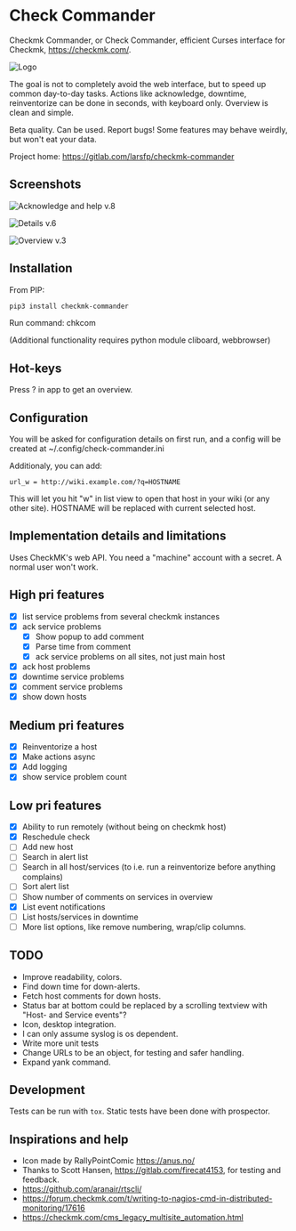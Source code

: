 Check Commander
===============

Checkmk Commander, or Check Commander, efficient Curses interface for Checkmk, <https://checkmk.com/>.

![Logo](https://gitlab.com/larsfp/checkmk-commander/-/raw/master/images/logo_256.png)

The goal is not to completely avoid the web interface, but to speed up common day-to-day tasks. Actions like acknowledge, downtime, reinventorize can be done in seconds, with keyboard only. Overview is clean and simple.

Beta quality. Can be used. Report bugs! Some features may behave weirdly, but won't eat your data.

Project home: <https://gitlab.com/larsfp/checkmk-commander>

Screenshots
-----------

![Acknowledge and help v.8](https://gitlab.com/larsfp/checkmk-commander/-/raw/master/images/ack0.8.gif)

![Details v.6](https://gitlab.com/larsfp/checkmk-commander/-/raw/master/images/Screenshotv.6.png)

![Overview v.3](https://gitlab.com/larsfp/checkmk-commander/-/raw/master/images/Screenshotv.3.png)

Installation
------------

From PIP:

```bash
pip3 install checkmk-commander
```

Run command: chkcom

(Additional functionality requires python module cliboard, webbrowser)

Hot-keys
--------

Press ? in app to get an overview.

Configuration
-------------

You will be asked for configuration details on first run, and a config will be created at ~/.config/check-commander.ini

Additionaly, you can add:

```
url_w = http://wiki.example.com/?q=HOSTNAME
```

This will let you hit "w" in list view to open that host in your wiki (or any other site). HOSTNAME will be replaced with current selected host.

Implementation details and limitations
--------------------------------------

Uses CheckMK's web API. You need a "machine" account with a secret. A normal user won't work.

High pri features
-----------------

* [x] list service problems from several checkmk instances
* [x] ack service problems
  * [x] Show popup to add comment
  * [x] Parse time from comment
  * [x] ack service problems on all sites, not just main host
* [x] ack host problems
* [x] downtime service problems
* [x] comment service problems
* [x] show down hosts

Medium pri features
----------------

* [x] Reinventorize a host
* [x] Make actions async
* [x] Add logging
* [x] show service problem count

Low pri features
----------------

* [x] Ability to run remotely (without being on checkmk host)
* [x] Reschedule check
* [ ] Add new host
* [ ] Search in alert list
* [ ] Search in all host/services (to i.e. run a reinventorize before anything complains)
* [ ] Sort alert list
* [ ] Show number of comments on services in overview
* [x] List event notifications
* [ ] List hosts/services in downtime
* [ ] More list options, like remove numbering, wrap/clip columns.

TODO
----

* Improve readability, colors.
* Find down time for down-alerts.
* Fetch host comments for down hosts.
* Status bar at bottom could be replaced by a scrolling textview with "Host- and Service events"?
* Icon, desktop integration.
* I can only assume syslog is os dependent.
* Write more unit tests
* Change URLs to be an object, for testing and safer handling.
* Expand yank command.

Development
-----------

Tests can be run with ```tox```. Static tests have been done with prospector.

Inspirations and help
---------------------

* Icon made by RallyPointComic <https://anus.no/>
* Thanks to Scott Hansen, <https://gitlab.com/firecat4153>, for testing and feedback.
* <https://github.com/aranair/rtscli/>
* <https://forum.checkmk.com/t/writing-to-nagios-cmd-in-distributed-monitoring/17616>
* <https://checkmk.com/cms_legacy_multisite_automation.html>
